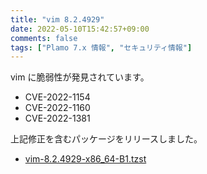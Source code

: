 ```yaml
---
title: "vim 8.2.4929"
date: 2022-05-10T15:42:57+09:00
comments: false
tags: ["Plamo 7.x 情報", "セキュリティ情報"]
---
```


vim に脆弱性が発見されています。

* CVE-2022-1154
* CVE-2022-1160
* CVE-2022-1381

上記修正を含むパッケージをリリースしました。

* [vim-8.2.4929-x86_64-B1.tzst](http://repository.plamolinux.org/pub/linux/Plamo/Plamo-7.x/x86_64/plamo/00_base/vim-8.2.4929-x86_64-B1.tzst)
